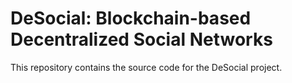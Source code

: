 # DeSocial: Blockchain-based Decentralized Social Networks

This repository contains the source code for the DeSocial project.